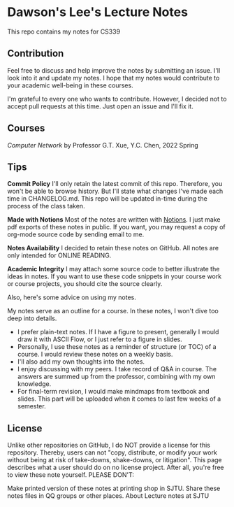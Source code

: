 # Dawson's Lee's Lecture Notes

This repo contains my notes for CS339

## Contribution

Feel free to discuss and help improve the notes by submitting an issue. I'll look into it and update my notes. I hope that my notes would contribute to your academic well-being in these courses.

I'm grateful to every one who wants to contribute. However, I decided not to accept pull requests at this time. Just open an issue and I'll fix it.

## Courses

_Computer Network_ by Professor G.T. Xue, Y.C. Chen, 2022 Spring

## Tips

**Commit Policy** I'll only retain the latest commit of this repo. Therefore, you won't be able to browse history. But I'll state what changes I've made each time in CHANGELOG.md. This repo will be updated in-time during the process of the class taken.

**Made with Notions** Most of the notes are written with [Notions](https://www.notion.so/product?utm_source=google&utm_campaign=2075789713&utm_medium=80211061801&utm_content=372709093351&utm_term=notion&targetid=aud-1053779029641:kwd-312974742&gclid=CjwKCAiA1JGRBhBSEiwAxXblwYRKxpPsqTgNvjj7pp2kCAsaWKtZHUdpi2WEqYT-bUTjgEklkBTNSBoC65AQAvD_BwE). I just make pdf exports of these notes in public. If you want, you may request a copy of org-mode source code by sending email to me.

**Notes Availability** I decided to retain these notes on GitHub. All notes are only intended for ONLINE READING.

**Academic Integrity** I may attach some source code to better illustrate the ideas in notes. If you want to use these code snippets in your course work or course projects, you should cite the source clearly.

Also, here's some advice on using my notes.

My notes serve as an outline for a course. In these notes, I won't dive too deep into details.

- I prefer plain-text notes. If I have a figure to present, generally I would draw it with ASCII Flow, or I just refer to a figure in slides.
- Personally, I use these notes as a reminder of structure (or TOC) of a course. I would review these notes on a weekly basis.
- I'll also add my own thoughts into the notes.
- I enjoy discussing with my peers. I take record of Q&A in course. The answers are summed up from the professor, combining with my own knowledge.
- For final-term revision, I would make mindmaps from textbook and slides. This part will be uploaded when it comes to last few weeks of a semester.

## License

Unlike other repositories on GitHub, I do NOT provide a license for this repository. Thereby, users can not "copy, distribute, or modify your work without being at risk of take-downs, shake-downs, or litigation". This page describes what a user should do on no license project. After all, you're free to view these note yourself. PLEASE DON'T:

Make printed version of these notes at printing shop in SJTU.
Share these notes files in QQ groups or other places.
About
Lecture notes at SJTU
